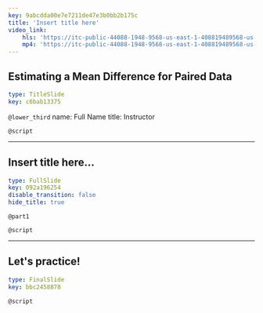 ```yaml
---
key: 9abcdda00e7e7211de47e3b0bb2b175c
title: 'Insert title here'
video_link:
    hls: 'https://itc-public-44088-1948-9568-us-east-1-408819489568-us-east-1.s3.amazonaws.com/output/hls/C2W2P9estimatingameandifferenceforpaireddata.m3u8'
    mp4: 'https://itc-public-44088-1948-9568-us-east-1-408819489568-us-east-1.s3.amazonaws.com/input/C2W2P9_estimating-a-mean-difference-for-paired-data.mp4'
---
```


## Estimating a Mean Difference for Paired Data

```yaml
type: TitleSlide
key: c6bab13375
```

`@lower_third`
name: Full Name
title: Instructor

`@script`


---

## Insert title here...

```yaml
type: FullSlide
key: 092a196254
disable_transition: false
hide_title: true
```

`@part1`


`@script`


---

## Let's practice!

```yaml
type: FinalSlide
key: bbc2458878
```

`@script`

